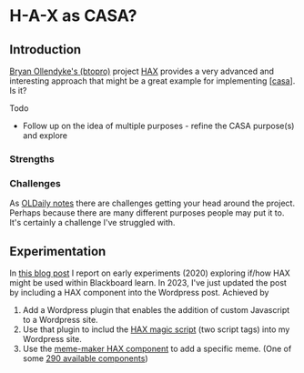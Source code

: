 <!--
 Copyright (C) 2023 David Jones
 
 This file is part of memex.
 
 memex is free software: you can redistribute it and/or modify
 it under the terms of the GNU General Public License as published by
 the Free Software Foundation, either version 3 of the License, or
 (at your option) any later version.
 
 memex is distributed in the hope that it will be useful,
 but WITHOUT ANY WARRANTY; without even the implied warranty of
 MERCHANTABILITY or FITNESS FOR A PARTICULAR PURPOSE.  See the
 GNU General Public License for more details.
 
 You should have received a copy of the GNU General Public License
 along with memex.  If not, see <http://www.gnu.org/licenses/>.
-->

# H-A-X as CASA? 



## Introduction 

[Bryan Ollendyke's (btopro)](https://github.com/btopro) project [HAX](https://haxtheweb.org/) provides a very advanced and interesting approach that might be a great example for implementing [[casa]]. Is it?

Todo 

- Follow up on the idea of multiple purposes - refine the CASA purpose(s) and explore

### Strengths 

### Challenges

As [OLDaily notes](https://www.downes.ca/post/75304) there are challenges getting your head around the project. Perhaps because there are many different purposes people may put it to. It's certainly a challenge I've struggled with.


## Experimentation

In [this blog post](https://djon.es/blog/2020/08/01/pondering-if-and-how-hax-web-components-fit-in-blackboard/) I report on early experiments (2020) exploring if/how HAX might be used within Blackboard learn. In 2023, I've just updated the post by including a HAX component into the Wordpress post.  Achieved by 

1. Add a Wordpress plugin that enables the addition of custom Javascript to a Wordpress site. 
2. Use that plugin to includ the [HAX magic script](https://dev.to/btopro/uwc-part-3-the-magic-script-122a) (two script tags) into my Wordpress site. 
3. Use the [meme-maker HAX component](https://www.npmjs.com/package/@lrnwebcomponents/meme-maker) to add a specific meme. (One of some [290 available components](https://www.npmjs.com/search?q=%40lrnwebcomponents))


[//begin]: # "Autogenerated link references for markdown compatibility"
[casa]: ../casa "Contextually Appropriate Scaffolding Assemblages (CASA)"
[//end]: # "Autogenerated link references"